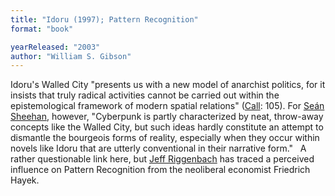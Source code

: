 ```yaml
---
title: "Idoru (1997); Pattern Recognition"
format: "book"

yearReleased: "2003"
author: "William S. Gibson"
---
```

Idoru's Walled City "presents us with a new model of anarchist politics, for it insists that truly radical activities cannot be carried out within the epistemological framework of modern spatial relations" (<a href="Shelley,%20Mary">Call</a>: 105).  For <a href="biblio.htm#Sheehan">Seán Sheehan</a>, however, "Cyberpunk is partly  characterized by neat, throw-away concepts like the Walled City, but such ideas  hardly constitute an attempt to dismantle the bourgeois forms of reality,  especially when they occur within novels like Idoru that are utterly  conventional in their narrative form."
 
A rather questionable link here, but <a href="http://mises.org/library/friedrich-hayek-and-american-science-fiction"> Jeff Riggenbach</a> has traced a perceived influence on Pattern Recognition  from the neoliberal economist Friedrich Hayek.
 